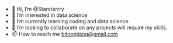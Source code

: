 - 👋 Hi, I’m @Starstarrry
- 👀 I’m interested in data science
- 🌱 I’m currently learning coding and data science
- 💞️ I’m looking to collaborate on any projects will require my skills.
- 📫 How to reach me bitoonjjang@gmail.com

<!---
Starstarrry/Starstarrry is a ✨ special ✨ repository because its `README.md` (this file) appears on your GitHub profile.
You can click the Preview link to take a look at your changes.
--->
